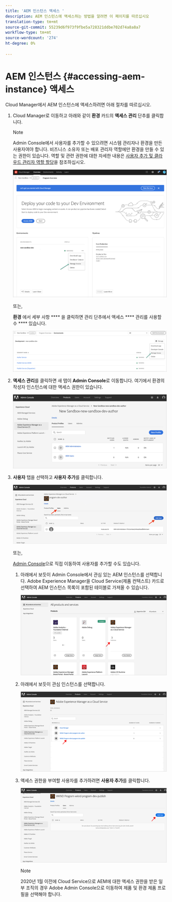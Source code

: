```yaml
---
title: 'AEM 인스턴스 액세스 '
description: AEM 인스턴스에 액세스하는 방법을 알려면 이 페이지를 따르십시오
translation-type: tm+mt
source-git-commit: 55239d6f973f9fbe5a728321ddbe702d74a8a8a7
workflow-type: tm+mt
source-wordcount: '274'
ht-degree: 0%

---
```



# AEM 인스턴스 {#accessing-aem-instance} 액세스

Cloud Manager에서 AEM 인스턴스에 액세스하려면 아래 절차를 따르십시오.

1. Cloud Manager로 이동하고 아래와 같이 **환경** 카드의 **액세스 관리** 단추를 클릭합니다.

   >[!NOTE]
   >Admin Console에서 사용자를 추가할 수 있으려면 시스템 관리자나 환경을 만든 사용자여야 합니다. 비즈니스 소유자 또는 배포 관리자 역할에만 환경을 만들 수 있는 권한이 있습니다. 역할 및 관련 권한에 대한 자세한 내용은 [사용자 추가 및 클라우드 관리자 역할 할당](/help/onboarding/what-is-required/add-users-assign-cm-roles.md)을 참조하십시오.

   ![](/help/onboarding/getting-access-to-aem-in-cloud/assets/sys-admin6.png)

   또는,

   **환경** 에서 세부 사항 **** 을 클릭하면 관리 단추에서 액세스  **** 관리를 사용할 수  **** 있습니다.

   ![](/help/onboarding/getting-access-to-aem-in-cloud/assets/sys-admin4.png)


1. **액세스 관리**&#x200B;를 클릭하면 새 탭이 **Admin Console**&#x200B;로 이동합니다. 여기에서 환경의 작성자 인스턴스에 대한 액세스 권한이 있습니다.

   ![](/help/onboarding/getting-access-to-aem-in-cloud/assets/sys-admin-2.png)

1. **사용자** 탭을 선택하고 **사용자 추가**&#x200B;를 클릭합니다.

   ![](/help/onboarding/what-is-required/assets/admin-console-5.png)



   또는,

   [Admin Console](https://adminconsole.adobe.com)으로 직접 이동하여 사용자를 추가할 수도 있습니다.

   1. 아래에서 보듯이 Admin Console에서 관심 있는 AEM 인스턴스를 선택합니다. Adobe Experience Manager을 Cloud Service(제품 컨텍스트) 카드로 선택하여 AEM 인스턴스 목록이 포함된 테이블로 가져올 수 있습니다.

      ![](/help/onboarding/what-is-required/assets/admin-console-6.png)

   1. 아래에서 보듯이 관심 인스턴스를 선택합니다.

      ![](/help/onboarding/what-is-required/assets/admin-console-7.png)


   1. 액세스 권한을 부여할 사용자를 추가하려면 **사용자 추가**&#x200B;를 클릭합니다.

      ![](/help/onboarding/what-is-required/assets/admin-console-8.png)

      >[!NOTE]
      >2020년 1월 이전에 Cloud Service으로 AEM에 대한 액세스 권한을 받은 일부 조직의 경우 Adobe Admin Console으로 이동하여 제품 및 환경 제품 프로필을 선택해야 합니다.

